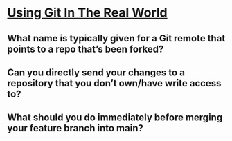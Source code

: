 # [Using Git In The Real World][def]

## What name is typically given for a Git remote that points to a repo that’s been forked?

## Can you directly send your changes to a repository that you don’t own/have write access to?

## What should you do immediately before merging your feature branch into main?


[def]: https://www.theodinproject.com/lessons/javascript-using-git-in-the-real-world#knowledge-check